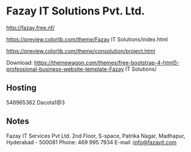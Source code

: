 # Fazay IT Solutions Pvt. Ltd.


http://fazay.free.nf/

https://preview.colorlib.com/theme/Fazay IT Solutions/index.html

https://preview.colorlib.com/theme/consolution/project.html

Download: https://themewagon.com/themes/free-bootstrap-4-html5-professional-business-website-template-Fazay IT Solutions/


## Hosting

548965362
Dacota1@3



## Notes

Fazay IT Services Pvt Ltd.
2nd Floor, S-space, Patrika Nagar, Madhapur, Hyderabad - 500081
Phone: 469 995 7934
E-mail :info@fazayit.com
